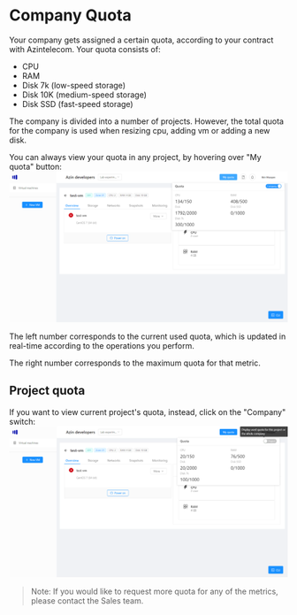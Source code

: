 # Company Quota
Your company gets assigned a certain quota, according to your contract with Azintelecom. Your quota consists of:

- CPU
- RAM
- Disk 7k (low-speed storage)
- Disk 10K (medium-speed storage) 
- Disk SSD (fast-speed storage)

The company is divided into a number of projects. However, the total quota for the company is used when resizing cpu, adding vm or adding a new disk. 

You can always view your quota in any project, by hovering over "My quota" button:
![My quota](./images/quota/my-quota.png)

The left number corresponds to the current used quota, which is updated in real-time according to the operations you perform.

The right number corresponds to the maximum quota for that metric.

## Project quota
If you want to view current project's quota, instead, click on the "Company" switch:
![Project quota](./images/quota/project-quota.png)

> Note: If you would like to request more quota for any of the metrics, please contact the Sales team.